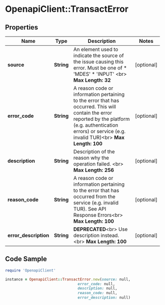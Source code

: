 # OpenapiClient::TransactError

## Properties

Name | Type | Description | Notes
------------ | ------------- | ------------- | -------------
**source** | **String** | An element used to indicate the source of the issue causing this error. Must be one of   * &#39;MDES&#39;  * &#39;INPUT&#39; &lt;br&gt; __Max Length: 32__  | [optional] 
**error_code** | **String** | A reason code or information pertaining to the error that has occurred. This will contain the error reported by the platform (e.g. authentication errors) or service (e.g. invalid TUR)&lt;br&gt; __Max Length: 100__  | [optional] 
**description** | **String** | Description of the reason why the operation failed. &lt;br&gt; __Max Length: 256__  | [optional] 
**reason_code** | **String** | A reason code or information pertaining to the error that has occurred from the service (e.g. invalid TUR). See API Response Errors&lt;br&gt; __Max Length: 100__          | [optional] 
**error_description** | **String** | __DEPRECATED__&lt;br&gt; Use description instead.&lt;br&gt; __Max Length: 100__   | [optional] 

## Code Sample

```ruby
require 'OpenapiClient'

instance = OpenapiClient::TransactError.new(source: null,
                                 error_code: null,
                                 description: null,
                                 reason_code: null,
                                 error_description: null)
```


